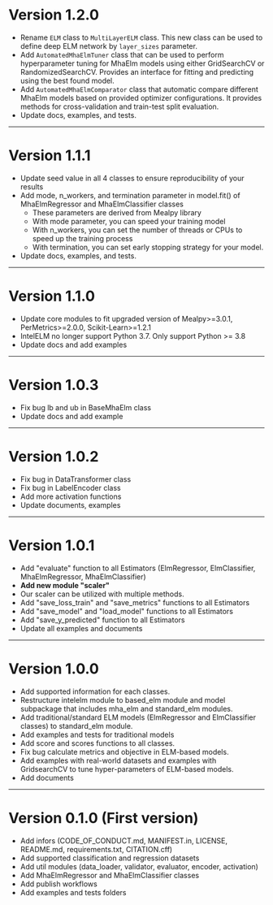 # Version 1.2.0

+ Rename `ELM` class to `MultiLayerELM` class. This new class can be used to define deep ELM network
  by `layer_sizes` parameter. 
+ Add `AutomatedMhaElmTuner` class that can be used to perform hyperparameter tuning for MhaElm models using 
  either GridSearchCV or RandomizedSearchCV. Provides an interface for fitting and predicting using the best found model.
+ Add `AutomatedMhaElmComparator` class that automatic compare different MhaElm models based on provided optimizer 
  configurations. It provides methods for cross-validation and train-test split evaluation.
+ Update docs, examples, and tests.

---------------------------------------------------------------------

# Version 1.1.1

+ Update seed value in all 4 classes to ensure reproducibility of your results
+ Add mode, n_workers, and termination parameter in model.fit() of MhaElmRegressor and MhaElmClassifier classes
  + These parameters are derived from Mealpy library
  + With mode parameter, you can speed your training model
  + With n_workers, you can set the number of threads or CPUs to speed up the training process
  + With termination, you can set early stopping strategy for your model.
+ Update docs, examples, and tests.

---------------------------------------------------------------------

# Version 1.1.0

+ Update core modules to fit upgraded version of Mealpy>=3.0.1, PerMetrics>=2.0.0, Scikit-Learn>=1.2.1
+ IntelELM no longer support Python 3.7. Only support Python >= 3.8
+ Update docs and add examples

---------------------------------------------------------------------

# Version 1.0.3

+ Fix bug lb and ub in BaseMhaElm class
+ Update docs and add example

---------------------------------------------------------------------

# Version 1.0.2

+ Fix bug in DataTransformer class
+ Fix bug in LabelEncoder class
+ Add more activation functions 
+ Update documents, examples

---------------------------------------------------------------------

# Version 1.0.1

+ Add "evaluate" function to all Estimators (ElmRegressor, ElmClassifier, MhaElmRegressor, MhaElmClassifier)
+ **Add new module "scaler"**
+ Our scaler can be utilized with multiple methods.
+ Add "save_loss_train" and "save_metrics" functions to all Estimators
+ Add "save_model" and "load_model" functions to all Estimators
+ Add "save_y_predicted" function to all Estimators
+ Update all examples and documents

---------------------------------------------------------------------


# Version 1.0.0 

+ Add supported information for each classes.
+ Restructure intelelm module to based_elm module and model subpackage that includes mha_elm and standard_elm modules.
+ Add traditional/standard ELM models (ElmRegressor and ElmClassifier classes) to standard_elm module.
+ Add examples and tests for traditional models
+ Add score and scores functions to all classes.
+ Fix bug calculate metrics and objective in ELM-based models.
+ Add examples with real-world datasets and examples with GridsearchCV to tune hyper-parameters of ELM-based models.
+ Add documents

---------------------------------------------------------------------

# Version 0.1.0 (First version)

+ Add infors (CODE_OF_CONDUCT.md, MANIFEST.in, LICENSE, README.md, requirements.txt, CITATION.cff)
+ Add supported classification and regression datasets
+ Add util modules (data_loader, validator, evaluator, encoder, activation)
+ Add MhaElmRegressor and MhaElmClassifier classes
+ Add publish workflows
+ Add examples and tests folders
